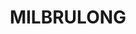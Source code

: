 ---
lastmod: '2025-04-06T06:05:20+00:00'
latitude: -35.356021
layout: suburb
longitude: 146.767674
postcode: '2656'
state: NSW
title: MILBRULONG
url: /nsw/milbrulong/
---